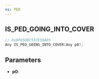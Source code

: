 ```yaml
---
ns: PED
---
```

## IS_PED_GOING_INTO_COVER

```c
// 0x9F65DBC537E59AD5
Any IS_PED_GOING_INTO_COVER(Any p0);
```

## Parameters
* **p0**:
